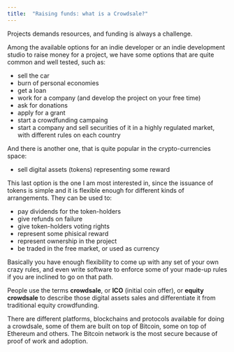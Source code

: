 ```yaml
---
title:  "Raising funds: what is a Crowdsale?"
---
```


Projects demands resources, and funding is always a challenge.

Among the available options for an indie developer or an indie development studio to raise money for a project, we have some
options that are quite common and well tested, such as:

- sell the car
- burn of personal economies
- get a loan
- work for a company (and develop the project on your free time)
- ask for donations
- apply for a grant
- start a crowdfunding campaing
- start a company and sell securities of it in a highly regulated market, with different rules on each country

And there is another one, that is quite popular in the crypto-currencies space:

- sell digital assets (tokens) representing some reward

This last option is the one I am most interested in, since the issuance of tokens is simple and it is flexible enough
for different kinds of arrangements. They can be used to:

- pay dividends for the token-holders
- give refunds on failure
- give token-holders voting rights
- represent some phisical reward
- represent ownership in the project
- be traded in the free market, or used as currency

Basically you have enough flexibility to come up with any set of your own crazy rules, and even write software to enforce
some of your made-up rules if you are inclined to go on that path.

People use the terms **crowdsale**, or **ICO** (initial coin offer), or **equity crowdsale** to describe those digital
assets sales and differentiate it from traditional equity crowdfunding.

There are different platforms, blockchains and protocols available for doing a crowdsale,
some of them are built on top of Bitcoin, some on top of Ethereum and others. The Bitcoin network is the most 
secure because of proof of work and adoption.



